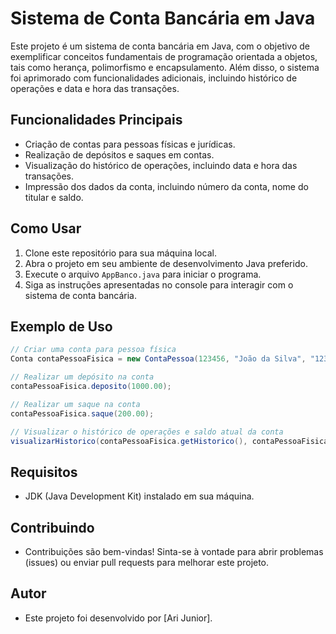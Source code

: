 # Sistema de Conta Bancária em Java

Este projeto é um sistema de conta bancária em Java, com o objetivo de exemplificar conceitos fundamentais de programação orientada a objetos, tais como herança, polimorfismo e encapsulamento. Além disso, o sistema foi aprimorado com funcionalidades adicionais, incluindo histórico de operações e data e hora das transações.

## Funcionalidades Principais

- Criação de contas para pessoas físicas e jurídicas.
- Realização de depósitos e saques em contas.
- Visualização do histórico de operações, incluindo data e hora das transações.
- Impressão dos dados da conta, incluindo número da conta, nome do titular e saldo.

## Como Usar

1. Clone este repositório para sua máquina local.
2. Abra o projeto em seu ambiente de desenvolvimento Java preferido.
3. Execute o arquivo `AppBanco.java` para iniciar o programa.
4. Siga as instruções apresentadas no console para interagir com o sistema de conta bancária.

## Exemplo de Uso

```java
// Criar uma conta para pessoa física
Conta contaPessoaFisica = new ContaPessoa(123456, "João da Silva", "123.456.789-00");

// Realizar um depósito na conta
contaPessoaFisica.deposito(1000.00);

// Realizar um saque na conta
contaPessoaFisica.saque(200.00);

// Visualizar o histórico de operações e saldo atual da conta
visualizarHistorico(contaPessoaFisica.getHistorico(), contaPessoaFisica.getSaldo());
```

## Requisitos
- JDK (Java Development Kit) instalado em sua máquina.

## Contribuindo
- Contribuições são bem-vindas! Sinta-se à vontade para abrir problemas (issues) ou enviar pull requests para melhorar este projeto.

## Autor
- Este projeto foi desenvolvido por [Ari Junior].